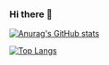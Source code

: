 ### Hi there 👋

<!--
**ruanjiancheng/ruanjiancheng** is a ✨ _special_ ✨ repository because its `README.md` (this file) appears on your GitHub profile.

Here are some ideas to get you started:

- 🔭 I’m currently working on ...
- 🌱 I’m currently learning ...
- 👯 I’m looking to collaborate on ...
- 🤔 I’m looking for help with ...
- 💬 Ask me about ...
- 📫 How to reach me: ...
- 😄 Pronouns: ...
- ⚡ Fun fact: ...
-->

[![Anurag's GitHub stats](https://github-readme-stats.vercel.app/api?username=ruanjiancheng)](https://github.com/anuraghazra/github-readme-stats)



[![Top Langs](https://github-readme-stats.vercel.app/api/top-langs/?username=ruanjiancheng&layout=compact&hide=vue,HTML,CSS)](https://github.com/anuraghazra/github-readme-stats)

